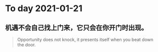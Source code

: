 
# To day 2021-01-21


## 机遇不会自己找上门来，它只会在你开门时出现。
> Opportunity does not knock, it presents itself when you beat down the door.  

    